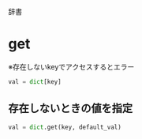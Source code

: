 辞書
# get
※存在しないkeyでアクセスするとエラー
```python
val = dict[key]
```

## 存在しないときの値を指定
```python
val = dict.get(key, default_val)
```
